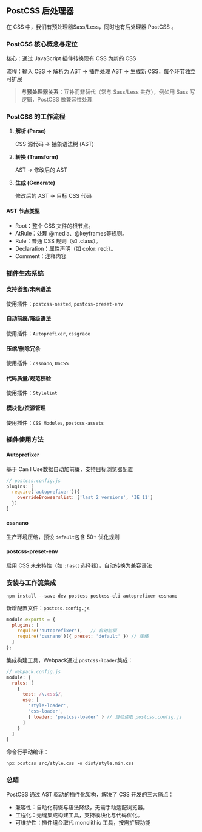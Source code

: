 ## PostCSS 后处理器

在 CSS 中，我们有预处理器Sass/Less，同时也有后处理器 PostCSS 。

### PostCSS 核心概念与定位

核心：通过 JavaScript 插件转换现有 CSS 为新的 CSS

流程：输入 CSS → 解析为 AST → 插件处理 AST → 生成新 CSS，每个环节独立可扩展

> **与预处理器关系**：互补而非替代（常与 Sass/Less 共存），例如用 Sass 写逻辑，PostCSS 做兼容性处理



### PostCSS 的工作流程

1. **解析 (Parse)**

   CSS 源代码 → 抽象语法树 (AST)

2. **转换 (Transform)**

   AST → 修改后的 AST

3. **生成 (Generate)**

   修改后的 AST → 目标 CSS 代码



#### AST 节点类型

- Root：整个 CSS 文件的根节点。
- AtRule：处理 @media、@keyframes等规则。
- Rule：普通 CSS 规则（如 .class）。
- Declaration：属性声明（如 color: red;）。
- Comment：注释内容



### 插件生态系统

#### 支持嵌套/未来语法

使用插件：`postcss-nested`, `postcss-preset-env`

#### 自动前缀/降级语法

使用插件：`Autoprefixer`, `cssgrace`

#### 压缩/删除冗余

使用插件：`cssnano`, `UnCSS`

#### 代码质量/规范校验

使用插件：`Stylelint`

#### 模块化/资源管理

使用插件：`CSS Modules`, `postcss-assets`



### 插件使用方法

#### Autoprefixer

基于 Can I Use数据自动加前缀，支持目标浏览器配置

```js
// postcss.config.js
plugins: [
  require('autoprefixer')({ 
    overrideBrowserslist: ['last 2 versions', 'IE 11'] 
  })
]
```

#### cssnano

生产环境压缩，预设 `default`包含 50+ 优化规则

#### postcss-preset-env

启用 CSS 未来特性（如 `:has()`选择器），自动转换为兼容语法



### 安装与工作流集成

```shell
npm install --save-dev postcss postcss-cli autoprefixer cssnano
```

新增配置文件：`postcss.config.js`

```js
module.exports = {
  plugins: [
    require('autoprefixer'),   // 自动前缀
    require('cssnano')({ preset: 'default' }) // 压缩
  ]
};
```

集成构建工具，Webpack通过 `postcss-loader`集成：

```js
// webpack.config.js
module: {
  rules: [
    {
      test: /\.css$/,
      use: [
        'style-loader',
        'css-loader',
        { loader: 'postcss-loader' } // 自动读取 postcss.config.js
      ]
    }
  ]
}
```

命令行手动编译：

```shell
npx postcss src/style.css -o dist/style.min.css
```



### 总结

PostCSS 通过 AST 驱动的插件化架构，解决了 CSS 开发的三大痛点：

- 兼容性：自动化前缀与语法降级，无需手动适配浏览器。
- 工程化：无缝集成构建工具，支持模块化与代码优化。
- 可维护性：插件组合取代 monolithic 工具，按需扩展功能

























































